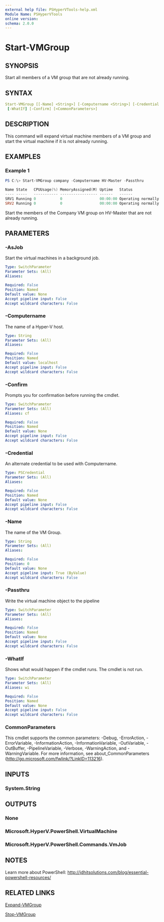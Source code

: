 ```yaml
---
external help file: PSHyperVTools-help.xml
Module Name: PSHyperVTools
online version:
schema: 2.0.0
---
```


# Start-VMGroup

## SYNOPSIS

Start all members of a VM group that are not already running.

## SYNTAX

```yaml
Start-VMGroup [[-Name] <String>] [-Computername <String>] [-Credential <PSCredential>] [-AsJob] [-Passthru]
 [-WhatIf] [-Confirm] [<CommonParameters>]
```

## DESCRIPTION

This command will expand virtual machine members of a VM group and start the virtual machine if it is not already running.

## EXAMPLES

### Example 1

```powershell
PS C:\> Start-VMGroup company -Computername HV-Master -Passthru

Name State   CPUUsage(%) MemoryAssigned(M) Uptime   Status             Version
---- -----   ----------- ----------------- ------   ------             -------
SRV1 Running 0           0                 00:00:00 Operating normally 9.0
SRV2 Running 0           0                 00:00:00 Operating normally 9.0
```

Start the members of the Company VM group on HV-Master that are not already running.

## PARAMETERS

### -AsJob

Start the virtual machines in a background job.

```yaml
Type: SwitchParameter
Parameter Sets: (All)
Aliases:

Required: False
Position: Named
Default value: None
Accept pipeline input: False
Accept wildcard characters: False
```

### -Computername

The name of a Hyper-V host.

```yaml
Type: String
Parameter Sets: (All)
Aliases:

Required: False
Position: Named
Default value: localhost
Accept pipeline input: False
Accept wildcard characters: False
```

### -Confirm

Prompts you for confirmation before running the cmdlet.

```yaml
Type: SwitchParameter
Parameter Sets: (All)
Aliases: cf

Required: False
Position: Named
Default value: None
Accept pipeline input: False
Accept wildcard characters: False
```

### -Credential

An alternate credential to be used with Computername.

```yaml
Type: PSCredential
Parameter Sets: (All)
Aliases:

Required: False
Position: Named
Default value: None
Accept pipeline input: False
Accept wildcard characters: False
```

### -Name

The name of the VM Group.

```yaml
Type: String
Parameter Sets: (All)
Aliases:

Required: False
Position: 0
Default value: None
Accept pipeline input: True (ByValue)
Accept wildcard characters: False
```

### -Passthru

Write the virtual machine object to the pipeline

```yaml
Type: SwitchParameter
Parameter Sets: (All)
Aliases:

Required: False
Position: Named
Default value: None
Accept pipeline input: False
Accept wildcard characters: False
```

### -WhatIf

Shows what would happen if the cmdlet runs.
The cmdlet is not run.

```yaml
Type: SwitchParameter
Parameter Sets: (All)
Aliases: wi

Required: False
Position: Named
Default value: None
Accept pipeline input: False
Accept wildcard characters: False
```

### CommonParameters

This cmdlet supports the common parameters: -Debug, -ErrorAction, -ErrorVariable, -InformationAction, -InformationVariable, -OutVariable, -OutBuffer, -PipelineVariable, -Verbose, -WarningAction, and -WarningVariable.
For more information, see about_CommonParameters (http://go.microsoft.com/fwlink/?LinkID=113216).

## INPUTS

### System.String

## OUTPUTS

### None

### Microsoft.HyperV.PowerShell.VirtualMachine

### Microsoft.HyperV.PowerShell.Commands.VmJob

## NOTES

Learn more about PowerShell:
http://jdhitsolutions.com/blog/essential-powershell-resources/

## RELATED LINKS

[Expand-VMGroup]()

[Stop-VMGroup]()
